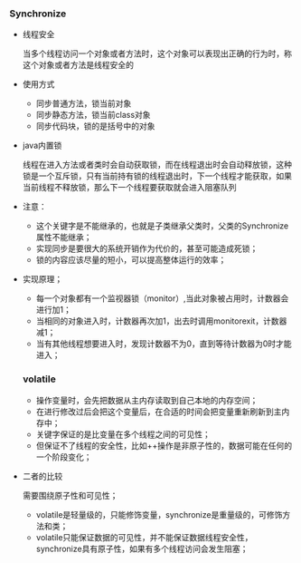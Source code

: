 ### Synchronize

* 线程安全

  当多个线程访问一个对象或者方法时，这个对象可以表现出正确的行为时，称这个对象或者方法是线程安全的

* 使用方式

  - 同步普通方法，锁当前对象
  - 同步静态方法，锁当前class对象
  - 同步代码块，锁的是括号中的对象

* java内置锁

  线程在进入方法或者类时会自动获取锁，而在线程退出时会自动释放锁，这种锁是一个互斥锁，只有当前持有锁的线程退出时，下一个线程才能获取，如果当前线程不释放锁，那么下一个线程要获取就会进入阻塞队列

* 注意：

  - 这个关键字是不能继承的，也就是子类继承父类时，父类的Synchronize属性不能继承；
  - 实现同步是要很大的系统开销作为代价的，甚至可能造成死锁；
  - 锁的内容应该尽量的短小，可以提高整体运行的效率；

* 实现原理；

  - 每一个对象都有一个监视器锁（monitor）,当此对象被占用时，计数器会进行加1；
  - 当相同的对象进入时，计数器再次加1，出去时调用monitorexit，计数器减1；
  - 当有其他线程想要进入时，发现计数器不为0，直到等待计数器为0时才能进入；

  ### **volatile**

  - 操作变量时，会先把数据从主内存读取到自己本地的内存空间；
  - 在进行修改过后会把这个变量后，在合适的时间会把变量重新刷新到主内存中；
  - 关键字保证的是比变量在多个线程之间的可见性；
  - 但保证不了线程的安全性，比如++操作是非原子性的，数据可能在任何的一个阶段变化；

* 二者的比较

  需要围绕原子性和可见性；

  - volatile是轻量级的，只能修饰变量，synchronize是重量级的，可修饰方法和类；
  - volatile只能保证数据的可见性，并不能保证数据线程安全性，synchronize具有原子性，如果有多个线程访问会发生阻塞；